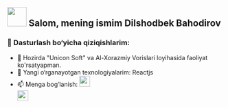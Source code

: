 ## <img src="https://media3.giphy.com/media/v1.Y2lkPTc5MGI3NjExMmdqc3U2M2x0cGE0ZnBucXdjaHAzc2Y3Yno5dnA3OXhmcTU0ZWljMyZlcD12MV9pbnRlcm5hbF9naWZfYnlfaWQmY3Q9cw/m0dmKBkncVETJv2h0S/giphy.gif" width="45px"> Salom, mening ismim Dilshodbek Bahodirov
### 🚀 Dasturlash bo‘yicha qiziqishlarim:
- 🔭 Hozirda "Unicon Soft" va Al-Xorazmiy Vorislari loyihasida faoliyat ko'rsatyapman.
- 🌱 Yangi o‘rganayotgan texnologiyalarim: Reactjs
- 📫 Menga bog‘lanish:   <a href="https://t.me/Dilshod_2636
"><img src="https://media0.giphy.com/media/v1.Y2lkPTc5MGI3NjExd3c1OXF3czgzdGJ6Y2cweWw1cm14cXo2OG5taHM5cXlyaTV6b3ZkOCZlcD12MV9pbnRlcm5hbF9naWZfYnlfaWQmY3Q9cw/DUXzmdy2naQa0UTtNn/giphy.gif" width="25px"></a>   
<a href="https://www.instagram.com/bohodirov.dilshod"><img src="https://media1.giphy.com/media/v1.Y2lkPTc5MGI3NjExNW02MDc3ZmY0NHZsbjJrcW4xaG1sdDVvZDY4aTh5Ym1vNjBweG1kbyZlcD12MV9pbnRlcm5hbF9naWZfYnlfaWQmY3Q9cw/vG8BovYvJEVVrWfLPb/giphy.gif" width="25px"></a>

